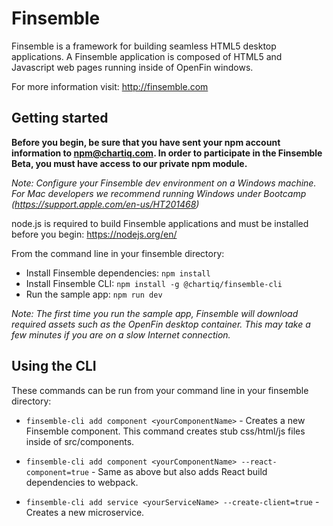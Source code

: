 # Finsemble

Finsemble is a framework for building seamless HTML5 desktop applications. A Finsemble application is composed of HTML5 and Javascript web pages running inside of OpenFin windows.

For more information visit: http://finsemble.com

Getting started
----

**Before you begin, be sure that you have sent your npm account information to npm@chartiq.com. In order to participate in the Finsemble Beta, you must have access to our private npm module.**

*Note: Configure your Finsemble dev environment on a Windows machine. For Mac developers we recommend running Windows under Bootcamp (https://support.apple.com/en-us/HT201468)*

node.js is required to build Finsemble applications and must be installed before you begin: https://nodejs.org/en/

From the command line in your finsemble directory:

- Install Finsemble dependencies: `npm install`
- Install Finsemble CLI: `npm install -g @chartiq/finsemble-cli`
- Run the sample app: `npm run dev`


*Note: The first time you run the sample app, Finsemble will download required assets such as the OpenFin desktop container. This may take a few minutes if you are on a slow Internet connection.*

Using the CLI
----

These commands can be run from your command line in your finsemble directory:

- `finsemble-cli add component <yourComponentName>` - Creates a new Finsemble component. This command creates stub css/html/js files inside of src/components.
- `finsemble-cli add component <yourComponentName> --react-component=true` - Same as above but also adds React build dependencies to webpack. 


- `finsemble-cli add service <yourServiceName> --create-client=true` - Creates a new microservice.
